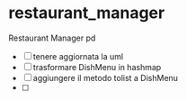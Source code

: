 # restaurant_manager
Restaurant Manager pd

- [ ] tenere aggiornata la uml
- [ ] trasformare DishMenu in hashmap
- [ ] aggiungere il metodo tolist a DishMenu
- [ ] 


